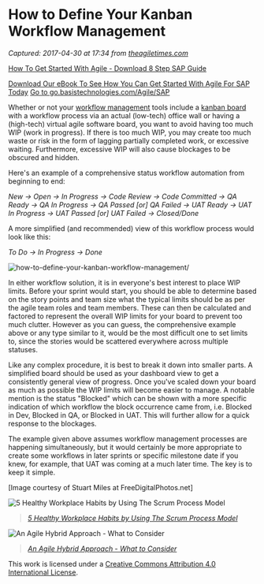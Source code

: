 # How to Define Your Kanban Workflow Management

_Captured: 2017-04-30 at 17:34 from [theagiletimes.com](http://theagiletimes.com/how-to-define-your-kanban-workflow-management/)_

[How To Get Started With Agile - Download 8 Step SAP Guide](http://theagiletimes.com/aclk?sa=l&ai=C_XAtDgQGWbaCEsnapAP7m4igCKTYiolJzbPIt_UEwI23ARABIOKBrSdgyQagAe7WoZ0DyAEBqQLHe_QuWbq1PqgDAcgDwwSqBL4BT9BvEwqDK-OGULbm36dNMgHxWTueFdQzSn2QCB_eFOiOTpnbqNMSHPf9R4RH4QfVvDzGDzTVYehrQGj0-zt7-zuves5DLNIZjQokDPCnQiZhKYxVgUZg2DIfe_uMF7L1V4ics1Mr47gziVjXE5DJdAwlDO-GKk5E0NXeIttV0uaRWHiYbLsJYIQccyS14om44hQlPEltiTh0WC5WSV5F-CV2H6mjo2qU8SAkTN2ed9NWgVi5ods982uVnsf0RqAGUYAH-qjeYqgHpr4b2AcB0ggFCIBhEAGxCazxTQouoycj2BMC&num=1&sig=AOD64_2s4l26WegRuOZ4HF5K713pAF65xw&client=ca-pub-2640954261094864&adurl=http://go.basistechnologies.com/l/44792/2017-01-17/916gzv)

[Download Our eBook To See How You Can Get Started With Agile For SAP Today](http://theagiletimes.com/aclk?sa=l&ai=C_XAtDgQGWbaCEsnapAP7m4igCKTYiolJzbPIt_UEwI23ARABIOKBrSdgyQagAe7WoZ0DyAEBqQLHe_QuWbq1PqgDAcgDwwSqBL4BT9BvEwqDK-OGULbm36dNMgHxWTueFdQzSn2QCB_eFOiOTpnbqNMSHPf9R4RH4QfVvDzGDzTVYehrQGj0-zt7-zuves5DLNIZjQokDPCnQiZhKYxVgUZg2DIfe_uMF7L1V4ics1Mr47gziVjXE5DJdAwlDO-GKk5E0NXeIttV0uaRWHiYbLsJYIQccyS14om44hQlPEltiTh0WC5WSV5F-CV2H6mjo2qU8SAkTN2ed9NWgVi5ods982uVnsf0RqAGUYAH-qjeYqgHpr4b2AcB0ggFCIBhEAGxCazxTQouoycj2BMC&num=1&sig=AOD64_2s4l26WegRuOZ4HF5K713pAF65xw&client=ca-pub-2640954261094864&adurl=http://go.basistechnologies.com/l/44792/2017-01-17/916gzv) [Go to go.basistechnologies.com/Agile/SAP](http://theagiletimes.com/aclk?sa=l&ai=C_XAtDgQGWbaCEsnapAP7m4igCKTYiolJzbPIt_UEwI23ARABIOKBrSdgyQagAe7WoZ0DyAEBqQLHe_QuWbq1PqgDAcgDwwSqBL4BT9BvEwqDK-OGULbm36dNMgHxWTueFdQzSn2QCB_eFOiOTpnbqNMSHPf9R4RH4QfVvDzGDzTVYehrQGj0-zt7-zuves5DLNIZjQokDPCnQiZhKYxVgUZg2DIfe_uMF7L1V4ics1Mr47gziVjXE5DJdAwlDO-GKk5E0NXeIttV0uaRWHiYbLsJYIQccyS14om44hQlPEltiTh0WC5WSV5F-CV2H6mjo2qU8SAkTN2ed9NWgVi5ods982uVnsf0RqAGUYAH-qjeYqgHpr4b2AcB0ggFCIBhEAGxCazxTQouoycj2BMC&num=1&sig=AOD64_2s4l26WegRuOZ4HF5K713pAF65xw&client=ca-pub-2640954261094864&adurl=http://go.basistechnologies.com/l/44792/2017-01-17/916gzv)

Whether or not your [workflow management](http://theagiletimes.com/bringing-continuous-improvement-to-project-methodologies/) tools include a [kanban board](http://theagiletimes.com/bookshelf/august-2015-book-of-the-month/) with a workflow process via an actual (low-tech) office wall or having a (high-tech) virtual agile software board, you want to avoid having too much WIP (work in progress). If there is too much WIP, you may create too much waste or risk in the form of lagging partially completed work, or excessive waiting. Furthermore, excessive WIP will also cause blockages to be obscured and hidden.

Here's an example of a comprehensive status workflow automation from beginning to end:

_New -> Open -> In Progress -> Code Review -> Code Committed -> QA Ready -> QA In Progress -> QA Passed [or] QA Failed -> UAT Ready -> UAT In Progress -> UAT Passed [or] UAT Failed -> Closed/Done_

A more simplified (and recommended) view of this workflow process would look like this:

_To Do -> In Progress -> Done_

![how-to-define-your-kanban-workflow-management/](https://i2.wp.com/theagiletimes.com/wp-content/uploads/2015/06/ID-100206699.jpg?resize=150%2C150)

In either workflow solution, it is in everyone's best interest to place WIP limits. Before your sprint would start, you should be able to determine based on the story points and team size what the typical limits should be as per the agile team roles and team members. These can then be calculated and factored to represent the overall WIP limits for your board to prevent too much clutter. However as you can guess, the comprehensive example above or any type similar to it, would be the most difficult one to set limits to, since the stories would be scattered everywhere across multiple statuses.

Like any complex procedure, it is best to break it down into smaller parts. A simplified board should be used as your dashboard view to get a consistently general view of progress. Once you've scaled down your board as much as possible the WIP limits will become easier to manage. A notable mention is the status "Blocked" which can be shown with a more specific indication of which workflow the block occurrence came from, i.e. Blocked in Dev, Blocked in QA, or Blocked in UAT. This will further allow for a quick response to the blockages.

The example given above assumes workflow management processes are happening simultaneously, but it would certainly be more appropriate to create some workflows in later sprints or specific milestone date if you knew, for example, that UAT was coming at a much later time. The key is to keep it simple.

[Image courtesy of Stuart Miles at FreeDigitalPhotos.net]

![5 Healthy Workplace Habits by Using The Scrum Process Model](https://i2.wp.com/theagiletimes.com/wp-content/uploads/2015/09/ID-100407621-e1442693352500.jpg?resize=350%2C200)

> _[5 Healthy Workplace Habits by Using The Scrum Process Model](http://theagiletimes.com/5-healthy-workplace-habits-by-using-the-scrum-process-model/)_

![An Agile Hybrid Approach - What to Consider](https://i2.wp.com/theagiletimes.com/wp-content/uploads/2015/12/ID-100246164-300x300.jpg?resize=350%2C200)

> _[An Agile Hybrid Approach - What to Consider](http://theagiletimes.com/an-agile-hybrid-approach-what-to-consider/)_

This work is licensed under a [Creative Commons Attribution 4.0 International License](https://creativecommons.org/licenses/by/4.0/).
